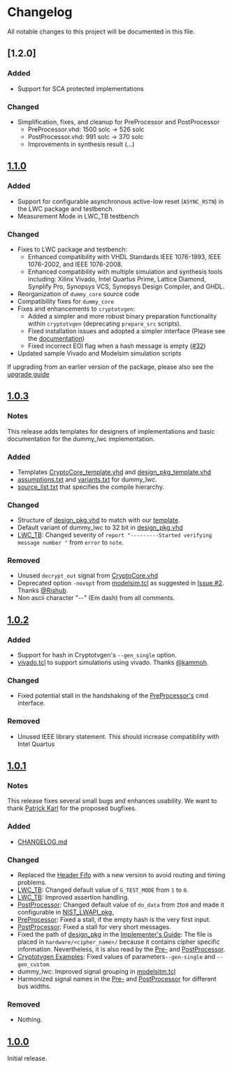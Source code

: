 # Changelog

All notable changes to this project will be documented in this file.

## [1.2.0]
### Added
- Support for SCA protected implementations
### Changed
- Simplification, fixes, and cleanup for PreProcessor and PostProcessor
  - PreProcessor.vhd:  1500 solc -> 526 solc
  - PostProcessor.vhd:  991 solc -> 370 solc
  - Improvements in synthesis result (...)

## [1.1.0]
### Added
- Support for configurable asynchronous active-low reset (`ASYNC_RSTN`) in the LWC package and testbench.
- Measurement Mode in LWC_TB testbench

### Changed
- Fixes to LWC package and testbench:
  - Enhanced compatibility with VHDL Standards IEEE 1076-1993, IEEE 1076-2002, and IEEE 1076-2008.
  - Enhanced compatibility with multiple simulation and synthesis tools including: Xilinx Vivado, Intel Quartus Prime, Lattice Diamond, Synplify Pro, Synopsys VCS, Synopsys Design Compiler, and GHDL.
- Reorganization of `dummy_core` source code
- Compatibility fixes for `dummy_core`
- Fixes and enhancements to `cryptotvgen`:
  - Added a simpler and more robust binary preparation functionality within `cryptotvgen` (deprecating `prepare_src` scripts).
  - Fixed installation issues and adopted a simpler interface (Please see the [documentation](software/cryptotvgen/README.md))
  - Fixed incorrect EOI flag when a hash message is empty ([#32](https://github.com/GMUCERG/LWC/pull/33))
- Updated sample Vivado and Modelsim simulation scripts

If upgrading from an earlier version of the package, please also see the [upgrade guide](UPGRADE_GUIDE.md)

## [1.0.3]
### Notes
This release adds templates for designers of implementations and basic documentation for the dummy_lwc implementation.

### Added
- Templates [CryptoCore_template.vhd](hardware/CryptoCore_template.vhd) and [design_pkg_template.vhd](hardware/design_pkg_template.vhd)
- [assumptions.txt](hardware/dummy_lwc/docs/assumptions.txt) and [variants.txt](hardware/dummy_lwc/docs/variants.txt) for dummy_lwc.
- [source_list.txt](hardware/dummy_lwc/src_rtl/source_list.txt) that specifies the compile hierarchy.

### Changed
- Structure of [design_pkg.vhd](hardware/dummy_lwc/src_rtl/design_pkg.vhd) to match with our [template](hardware/CryptoCore_template.vhd).
- Default variant of dummy_lwc to 32 bit in [design_pkg.vhd](hardware/dummy_lwc/src_rtl/design_pkg.vhd)
- [LWC_TB](hardware/LWCsrc/LWC_TB.vhd): Changed severity of `report "---------Started verifying message number "` from `error` to `note`.

### Removed
- Unused `decrypt_out` signal from [CryptoCore.vhd](hardware/dummy_lwc/src_rtl/CryptoCore.vhd)
- Deprecated option `-novopt` from [modelsim.tcl](dummy_lwc/scripts/modelsim.tcl) as suggested in [Issue #2](https://github.com/GMUCERG/LWC/issues/2). Thanks [@Rishub](https://github.com/shrub77).
- Non ascii character "--" (Em dash) from all comments.

## [1.0.2]
### Added
- Support for hash in Cryptotvgen's `--gen_single` option.
- [vivado.tcl](hardware/dummy_lwc/scripts/vivado.tcl) to support simulations using vivado. Thanks [@kammoh](https://github.com/kammoh).

### Changed
- Fixed potential stall in the handshaking of the [PreProcessor's](hardware/LWCsrc/PreProcessor.vhd) cmd interface.

### Removed
- Unused IEEE library statement. This should increase compatiblity with Intel Quartus

## [1.0.1]
### Notes
This release fixes several small bugs and enhances usability.
We want to thank [Patrick Karl]() for the proposed bugfixes.
### Added

- [CHANGELOG.md](CHANGELOG.md)
### Changed

- Replaced the [Header Fifo](hardware/LWCsrc/fwft_fifo.vhd) with a new version to avoid routing and timing problems.
- [LWC_TB](hardware/LWCsrc/LWC_TB.vhd): Changed default value of `G_TEST_MODE` from `1` to `0`.
- [LWC_TB](hardware/LWCsrc/LWC_TB.vhd): Improved assertion handling.
- [PostProcessor](hardware/LWCsrc/PostProcessor.vhd): Changed default value of `do_data` from `Z`to`0` and made it configurable in [NIST_LWAPI_pkg.](hardware/LWCsrc/NIST_LWAPI_pkg.vhd)
- [PreProcessor](hardware/LWCsrc/PreProcessor.vhd): Fixed a stall, if the empty hash is the very first input.
- [PostProcessor](hardware/LWCsrc/PostProcessor.vhd): Fixed a stall for very short messages.
- Fixed the path of [design_pkg](hardware/dummy_lwc/src_rtl/design_pkg.vhd) in the [Implementer's Guide][guide]:
The file is placed in `hardware/<cipher_name>/` because it contains cipher specific information.
Nevertheless, it is also read by the [Pre-](hardware/LWCsrc/PreProcessor.vhd) and [PostProcessor](hardware/LWCsrc/PostProcessor.vhd).
- [Cryptotvgen Examples](software/cryptotvgen/examples/): Fixed values of parameters`--gen-single` and `--gen_custom`.
- dummy_lwc: Improved signal grouping in [modelsitm.tcl](hardware/dummy_lwc/scripts/modelsim.tcl)
- Harmonized signal names in the [Pre-](hardware/LWCsrc/PreProcessor.vhd) and [PostProcessor](hardware/LWCsrc/PostProcessor.vhd) for different bus widths.

### Removed
- Nothing.

## [1.0.0] 
Initial release.
  
[unreleased]: https://github.com/GMUCERG/LWC/compare/v1.0.3...HEAD
[1.1.0]: https://github.com/GMUCERG/LWC/compare/v1.0.3...v1.1.0
[1.0.3]: https://github.com/GMUCERG/LWC/compare/v1.0.2...v1.0.3
[1.0.2]: https://github.com/GMUCERG/LWC/compare/v1.0.1...v1.0.2
[1.0.1]: https://github.com/GMUCERG/LWC/compare/v1.0.0...v1.0.1
[1.0.0]: https://github.com/GMUCERG/LWC/releases/tag/v1.0.0

[guide]: https://cryptography.gmu.edu/athena/LWC/LWC_HW_Implementers_Guide.pdf
